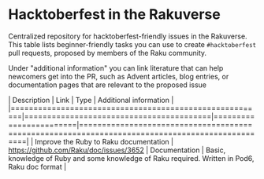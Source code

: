 # Hacktoberfest in the Rakuverse

Centralized repository for hacktoberfest-friendly issues in the
Rakuverse. This table lists beginner-friendly tasks you can use to
create `#hacktoberfest` pull requests, proposed by members of the Raku
community.

Under "additional information" you can link literature that can help
newcomers get into the PR, such as Advent articles, blog entries, or
documentation pages that are relevant to the proposed issue


| Description                                            | Link                                    | Type                   | Additional information                                                                         |
|========================================================|=========================================|========================|================================================================================================|
| Improve the Ruby to Raku documentation                 | https://github.com/Raku/doc/issues/3652 | Documentation          | Basic, knowledge of Ruby and some knowledge of Raku required. Written in Pod6, Raku doc format |
